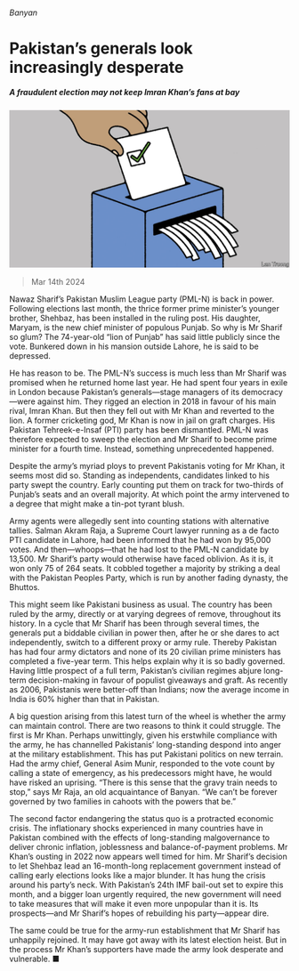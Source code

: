 ###### Banyan

# Pakistan’s generals look increasingly desperate 

##### A fraudulent election may not keep Imran Khan’s fans at bay 

![image](images/20240316_ASD001.jpg) 

> Mar 14th 2024 

Nawaz Sharif’s Pakistan Muslim League party (PML-N) is back in power. Following elections last month, the thrice former prime minister’s younger brother, Shehbaz, has been installed in the ruling post. His daughter, Maryam, is the new chief minister of populous Punjab. So why is Mr Sharif so glum? The 74-year-old “lion of Punjab” has said little publicly since the vote. Bunkered down in his mansion outside Lahore, he is said to be depressed.

He has reason to be. The PML-N’s success is much less than Mr Sharif was promised when he returned home last year. He had spent four years in exile in London because Pakistan’s generals—stage managers of its democracy—were against him. They rigged an election in 2018 in favour of his main rival, Imran Khan. But then they fell out with Mr Khan and reverted to the lion. A former cricketing god, Mr Khan is now in jail on graft charges. His Pakistan Tehreek-e-Insaf (PTI) party has been dismantled. PML-N was therefore expected to sweep the election and Mr Sharif to become prime minister for a fourth time. Instead, something unprecedented happened.

Despite the army’s myriad ploys to prevent Pakistanis voting for Mr Khan, it seems most did so. Standing as independents, candidates linked to his party swept the country. Early counting put them on track for two-thirds of Punjab’s seats and an overall majority. At which point the army intervened to a degree that might make a tin-pot tyrant blush.

Army agents were allegedly sent into counting stations with alternative tallies. Salman Akram Raja, a Supreme Court lawyer running as a de facto PTI candidate in Lahore, had been informed that he had won by 95,000 votes. And then—whoops—that he had lost to the PML-N candidate by 13,500. Mr Sharif’s party would otherwise have faced oblivion. As it is, it won only 75 of 264 seats. It cobbled together a majority by striking a deal with the Pakistan Peoples Party, which is run by another fading dynasty, the Bhuttos.

This might seem like Pakistani business as usual. The country has been ruled by the army, directly or at varying degrees of remove, throughout its history. In a cycle that Mr Sharif has been through several times, the generals put a biddable civilian in power then, after he or she dares to act independently, switch to a different proxy or army rule. Thereby Pakistan has had four army dictators and none of its 20 civilian prime ministers has completed a five-year term. This helps explain why it is so badly governed. Having little prospect of a full term, Pakistan’s civilian regimes abjure long-term decision-making in favour of populist giveaways and graft. As recently as 2006, Pakistanis were better-off than Indians; now the average income in India is 60% higher than that in Pakistan.

A big question arising from this latest turn of the wheel is whether the army can maintain control. There are two reasons to think it could struggle. The first is Mr Khan. Perhaps unwittingly, given his erstwhile compliance with the army, he has channelled Pakistanis’ long-standing despond into anger at the military establishment. This has put Pakistani politics on new terrain. Had the army chief, General Asim Munir, responded to the vote count by calling a state of emergency, as his predecessors might have, he would have risked an uprising. “There is this sense that the gravy train needs to stop,” says Mr Raja, an old acquaintance of Banyan. “We can’t be forever governed by two families in cahoots with the powers that be.” 

The second factor endangering the status quo is a protracted economic crisis. The inflationary shocks experienced in many countries have in Pakistan combined with the effects of long-standing malgovernance to deliver chronic inflation, joblessness and balance-of-payment problems. Mr Khan’s ousting in 2022 now appears well timed for him. Mr Sharif’s decision to let Shehbaz lead an 16-month-long replacement government instead of calling early elections looks like a major blunder. It has hung the crisis around his party’s neck. With Pakistan’s 24th IMF bail-out set to expire this month, and a bigger loan urgently required, the new government will need to take measures that will make it even more unpopular than it is. Its prospects—and Mr Sharif’s hopes of rebuilding his party—appear dire.

The same could be true for the army-run establishment that Mr Sharif has unhappily rejoined. It may have got away with its latest election heist. But in the process Mr Khan’s supporters have made the army look desperate and vulnerable. ■






